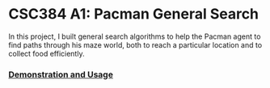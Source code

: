 # CSC384 A1: Pacman General Search
In this project, I built general search algorithms to help the Pacman agent to find paths through his maze world, both to reach a particular location and to collect food efficiently.

### [Demonstration and Usage](https://github.com/rlllam/Pacman-General-Search-Algorithms-Visualizer/blob/main/A1-instructions.pdf)
